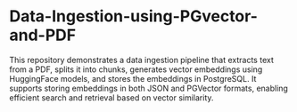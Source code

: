 # Data-Ingestion-using-PGvector-and-PDF
This repository demonstrates a data ingestion pipeline that extracts text from a PDF, splits it into chunks, generates vector embeddings using HuggingFace models, and stores the embeddings in PostgreSQL. It supports storing embeddings in both JSON and PGVector formats, enabling efficient search and retrieval based on vector similarity.
